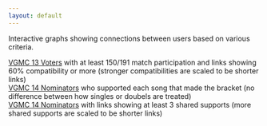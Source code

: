 ```yaml
---
layout: default
---
```


Interactive graphs showing connections between users based on various criteria.

[VGMC 13 Voters](./graphs/vgmc13/bracket.html) with at least 150/191 match participation and links showing 60% compatibility or more (stronger compatibilities are scaled to be shorter links)  
[VGMC 14 Nominators](./graphs/vgmc14/noms.html) who supported each song that made the bracket (no difference between how singles or doubels are treated)  
[VGMC 14 Nominators](./graphs/vgmc14/noms_contracted.html) with links showing at least 3 shared supports (more shared supports are scaled to be shorter links)